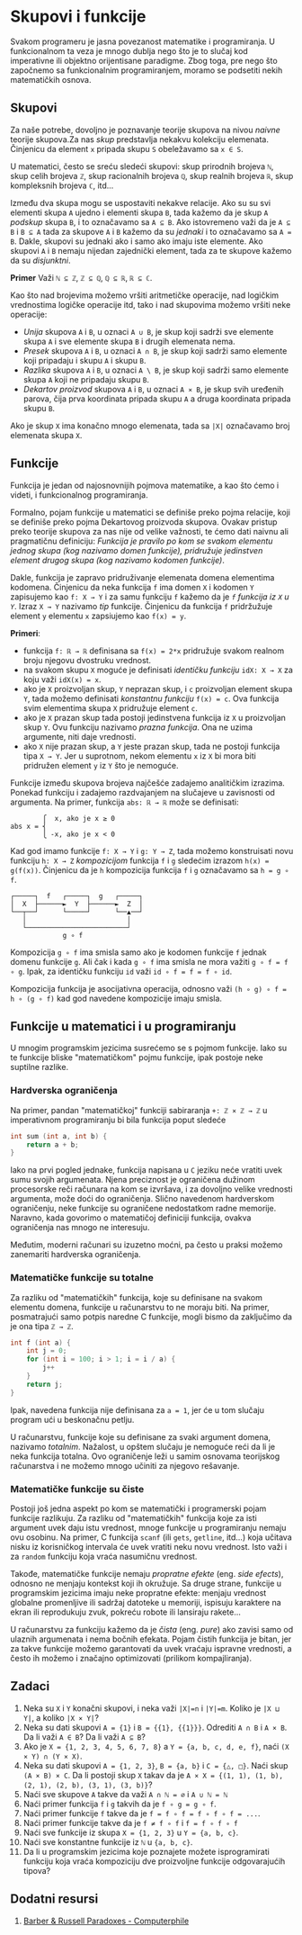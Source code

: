 # Skupovi i funkcije

Svakom programeru je jasna povezanost matematike i programiranja. U funkcionalnom ta veza je mnogo dublja nego što je to slučaj kod imperativne ili objektno orijentisane paradigme. Zbog toga, pre nego što započnemo sa funkcionalnim programiranjem, moramo se podsetiti nekih matematičkih osnova.

## Skupovi


Za naše potrebe, dovoljno je poznavanje teorije skupova na nivou *naivne* teorije skupova.Za nas *skup* predstavlja nekakvu kolekciju elemenata. Činjenicu da element `x` pripada skupu `S` obeležavamo sa `x ∈ S`.

U matematici, često se sreću sledeći skupovi: skup prirodnih brojeva `ℕ`, skup celih brojeva `ℤ`, skup racionalnih brojeva `ℚ`, skup realnih brojeva `ℝ`, skup kompleksnih brojeva `ℂ`, itd...

Između dva skupa mogu se uspostaviti nekakve relacije. Ako su su svi elementi skupa `A` ujedno i elementi skupa `B`, tada kažemo da je skup `A` *podskup* skupa `B`, i to označavamo sa `A ⊆ B`. Ako istovremeno važi da je `A ⊆ B` i `B ⊆ A` tada za skupove `A` i `B` kažemo da su *jednaki* i to označavamo sa `A = B`. Dakle, skupovi su jednaki ako i samo ako imaju iste elemente. Ako skupovi `A` i `B` nemaju nijedan zajednički element, tada za te skupove kažemo da su *disjunktni*.

**Primer** Važi `ℕ ⊆ ℤ`, `ℤ ⊆ ℚ`, `ℚ ⊆ ℝ`, `ℝ ⊆ ℂ`.

Kao što nad brojevima možemo vršiti aritmetičke operacije, nad logičkim vrednostima logičke operacije itd, tako i nad skupovima možemo vršiti neke operacije:

+ *Unija* skupova `A` i `B`, u oznaci `A ∪ B`, je skup koji sadrži sve elemente skupa `A` i sve elemente skupa `B` i drugih elemenata nema.
+ *Presek* skupova `A` i `B`, u oznaci `A ∩ B`, je skup koji sadrži samo elemente koji pripadaju i skupu `A` i skupu `B`.
+ *Razlika* skupova `A` i `B`, u oznaci `A \ B`, je skup koji sadrži samo elemente skupa `A` koji ne pripadaju skupu `B`.
+ *Dekartov proizvod* skupova `A` i `B`, u oznaci `A ⨯ B`,  je skup svih uređenih parova, čija prva koordinata pripada skupu `A` a druga koordinata pripada skupu `B`.

Ako je skup `X` ima konačno mnogo elemenata, tada sa `|X|` označavamo broj elemenata skupa `X`.

## Funkcije

Funkcija je jedan od najosnovnijih pojmova matematike, a kao što ćemo i videti, i funkcionalnog programiranja.

Formalno, pojam funkcije u matematici se definiše preko pojma relacije, koji se definiše preko pojma Dekartovog proizvoda skupova. Ovakav pristup preko teorije skupova za nas nije od velike važnosti, te ćemo dati naivnu ali pragmatičnu definiciju: *Funkcija je pravilo po kom se svakom elementu jednog skupa (kog nazivamo domen funkcije), pridružuje jedinstven element drugog skupa (kog nazivamo kodomen funkcije)*.

Dakle, funkcija je zapravo pridruživanje elemenata domena elementima kodomena. Činjenicu da neka funkcija `f` ima domen `X` i kodomen `Y` zapisujemo kao `f: X → Y` i za samu funkciju `f` kažemo da je *`f` funkcija iz `X` u `Y`*. Izraz  `X → Y` nazivamo *tip* funkcije. Činjenicu da funkcija `f` pridržužuje element `y` elementu `x` zapsiujemo kao `f(x) = y`.

**Primeri**:

+ funkcija `f: ℝ → ℝ` definisana sa `f(x) = 2*x` pridružuje svakom realnom broju njegovu dvostruku vrednost.
+ na svakom skupu `X` moguće je definisati *identičku funkciju* `idX: X → X` za koju važi `idX(x) = x`.
+ ako je `X` proizvoljan skup, `Y` neprazan skup, i `c` proizvoljan element skupa `Y`, tada možemo definisati *konstantnu funkciju* `f(x) = c`. Ova funkcija svim elementima skupa `X` pridružuje element `c`.
+ ako je `X` prazan skup tada postoji jedinstvena funkcija iz `X` u proizvoljan skup `Y`. Ovu funkciju nazivamo *prazna funkcija*. Ona ne uzima argumente, niti daje vrednosti.
+ ako `X` nije prazan skup, a `Y` jeste prazan skup, tada ne postoji funkcija tipa `X → Y`. Jer u suprotnom, nekom elementu `x` iz `X` bi mora biti pridružen element `y` iz `Y` što je nemoguće.

Funkcije između skupova brojeva najčešće zadajemo analitičkim izrazima. Ponekad funkciju i zadajemo razdvajanjem na slučajeve u zavisnosti od argumenta. Na primer, funkcija `abs: ℝ → ℝ` može se definisati:

```plaintext
        ⎧  x, ako je x ≥ 0 
abs x = ⎨
        ⎩ -x, ako je x < 0
```

Kad god imamo funkcije `f: X → Y` i `g: Y → Z`, tada možemo konstruisati novu funkciju `h: X → Z` *kompozicijom* funkcija `f` i `g` sledećim izrazom `h(x) = g(f(x))`. Činjenicu da je `h` kompozicija funkcija `f` i `g` označavamo sa `h = g ∘ f`.


```plaintext
┌─────┐  f   ┌─────┐  g   ┌─────┐
│  X  ├──────►  Y  ├──────►  Z  │
└──┬──┘      └─────┘      └──▲──┘
   │                         │
   └─────────────────────────┘
             g ∘ f
```


Kompozicija `g ∘ f` ima smisla samo ako je kodomen funkcije `f` jednak domenu funkcije `g`. Ali čak i kada `g ∘ f` ima smisla ne mora važiti `g ∘ f = f ∘ g`. Ipak, za identičku funkciju `id` važi `id ∘ f = f = f ∘ id`.

Kompozicija funkcija je asocijativna operacija, odnosno važi `(h ∘ g) ∘ f = h ∘ (g ∘ f)` kad god navedene kompozicije imaju smisla.


## Funkcije u matematici i u programiranju

U mnogim programskim jezicima susrećemo se s pojmom funkcije. Iako su te funkcije bliske "matematičkom" pojmu funkcije, ipak postoje neke suptilne razlike.

### Hardverska ograničenja

Na primer, pandan "matematičkoj" funkciji sabiraranja `+: ℤ × ℤ → ℤ` u imperativnom programiranju bi bila funkcija poput sledeće

```C
int sum (int a, int b) {
    return a + b;
}
```

Iako na prvi pogled jednake, funkcija napisana u `C` jeziku neće vratiti uvek sumu svojih argumenata. Njena preciznost je ograničena dužinom procesorske reči računara na kom se izvršava, i za dovoljno velike vrednosti argumenta, može doći do ograničenja. Slično navedenom hardverskom ograničenju, neke funkcije su ograničene nedostatkom radne memorije. Naravno, kada govorimo o matematičoj definiciji funkcija, ovakva ograničenja nas mnogo ne interesuju.

Međutim, moderni računari su izuzetno moćni, pa često u praksi možemo zanemariti hardverska ograničenja.

### Matematičke funkcije su totalne

Za razliku od "matematičkih" funkcija, koje su definisane na svakom elementu domena, funkcije u računarstvu to ne moraju biti. Na primer, posmatrajući samo potpis naredne C funkcije, mogli bismo da zaključimo da je ona tipa `ℤ → ℤ`.

```C
int f (int a) {
    int j = 0;
    for (int i = 100; i > 1; i = i / a) {
        j++
    }
    return j;
}
```

Ipak, navedena funkcija nije definisana za `a = 1`, jer će u tom slučaju program ući u beskonačnu petlju.

U računarstvu, funkcije koje su definisane za svaki argument domena, nazivamo *totalnim*. Nažalost, u opštem slučaju je nemoguće reći da li je neka funkcija totalna. Ovo ograničenje leži u samim osnovama teorijskog računarstva i ne možemo mnogo učiniti za njegovo rešavanje.

### Matematičke funkcije su čiste

Postoji još jedna aspekt po kom se matematički i programerski pojam funkcije razlikuju. Za razliku od "matematičkih" funkcija koje za isti argument uvek daju istu vrednost, mnoge funkcije u programiranju nemaju ovu osobinu. Na primer, C funkcija `scanf` (ili `gets`, `getline`, itd...) koja učitava nisku iz korisničkog intervala će uvek vratiti neku novu vrednost. Isto važi i za `random` funkciju koja vraća nasumičnu vrednost.

Takođe, matematičke funkcije nemaju *propratne efekte* (eng. *side efects*), odnosno ne menjaju kontekst koji ih okružuje. Sa druge strane, funkcije u programskim jezicima imaju neke propratne efekte: menjaju vrednost globalne promenljive ili sadržaj datoteke u memoriji, ispisuju karaktere na ekran ili reprodukuju zvuk, pokreću robote ili lansiraju rakete...

U računarstvu za funkciju kažemo da je *čista* (eng. *pure*) ako zavisi samo od ulaznih argumenata i nema bočnih efekata. Pojam čistih funkcija je bitan, jer za takve funkcije možemo garantovati da uvek vraćaju ispravne vrednosti, a često ih možemo i značajno optimizovati (prilikom kompajliranja).

## Zadaci

1. Neka su `X` i `Y` konačni skupovi, i neka važi `|X|=n` i `|Y|=m`. Koliko je `|X ⊔ Y|`, a koliko `|X × Y|`?
2. Neka su dati skupovi `A = {1}` i `B = {{1}, {{1}}}`. Odrediti `A ∩ B` i `A × B`. Da li važi `A ∈ B`? Da li važi `A ⊆ B`?
3. Ako je `X = {1, 2, 3, 4, 5, 6, 7, 8}` a `Y = {a, b, c, d, e, f}`, naći `(X × Y) ∩ (Y × X)`.
4. Neka su dati skupovi `A = {1, 2, 3}`, `B = {a, b}` i `C = {△, □}`. Naći skup `(A × B) × C`. Da li postoji skup `X` takav da je `A × X = {(1, 1), (1, b), (2, 1), (2, b), (3, 1), (3, b)}`?
5. Naći sve skupove `A` takve da važi `A ∩ ℕ = ∅` i `A ∪ ℕ = ℕ`
6. Naći primer funkcija `f` i `g` takvih da je `f ∘ g = g ∘ f`.
7. Naći primer funkcije `f` takve da je `f = f ∘ f = f ∘ f ∘ f = ...`.
8. Naći primer funkcije takve da je `f ≠ f ∘ f` i `f = f ∘ f ∘ f`
9. Naći sve funkcije iz skupa `X = {1, 2, 3}` u `Y = {a, b, c}`.
10. Naći sve konstantne funkcije iz `ℕ` u `{a, b, c}`.
11. Da li u programskim jezicima koje poznajete možete isprogramirati funkciju koja vraća kompoziciju dve proizvoljne funkcije odgovarajućih tipova?


## Dodatni resursi

1. [Barber & Russell Paradoxes - Computerphile](https://www.youtube.com/watch?v=FK3kifY-geM)